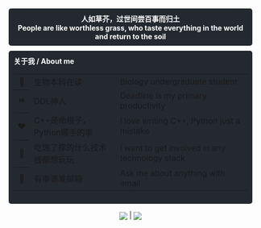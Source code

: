 <ul style="background: #242930; color: white; display: flex; flex-direction: column; padding: 10px; text-align: center; border-radius: 5px; margin:10px">
<b>人如草芥，过世间尝百事而归土</b>
<b>People are like worthless grass, who taste everything in the world and return to the soil</b>
</ul>

<ul style="background: #242930; color: white; display: flex; flex-direction: column; padding: 10px; text-align: left; border-radius: 5px; margin:10px; align-items: left">
<b>关于我 / About me</b>
<table style="width: 100%">
  <tbody style="width: 100%">
    <tr>
      <th scope="row">🏫</th>
      <td>生物本科在读</td>
      <td>Biology undergraduate student</td>
    </tr>
    <tr>
      <th scope="row">⏩</th>
      <td>DDL神人</td>
      <td>Deadline is my primary productivity</td>
    </tr>
    <tr>
      <th scope="row">❤️</th>
      <td>C++是命根子，Python顺手的事</td>
      <td>I love writing C++, Python just a mistake</td>
    </tr>
    <tr>
      <th scope="row">🍭</th>
      <td>吃饱了撑的什么技术栈都想玩玩</td>
      <td>I want to get involved in any technology stack</td>
    </tr>
    <tr>
      <th scope="row">💬</th>
      <td>有事请发<a herl="mailto:zerozedwm@gmail.com">邮箱</a></td>
      <td>Ask me about anything with <a herl="mailto:zerozedwm@gmail.com">email</a></td>
    </tr>
  </tbody>
</table>
</ul>

<p style="text-align: center">
<img align="center" src="https://github-readme-stats.vercel.app/api?username=DoubleBobCat&show_icons=true&icon_color=57cc8a&text_color=e6edf3&bg_color=242930&hide_title=true&border_color=0000&count_private=true"/> | <img align="center" src="https://github-readme-stats.vercel.app/api/top-langs/?username=DoubleBobCat&layout=compact&border_color=0000&text_color=e6edf3&bg_color=242930"/>
</p>